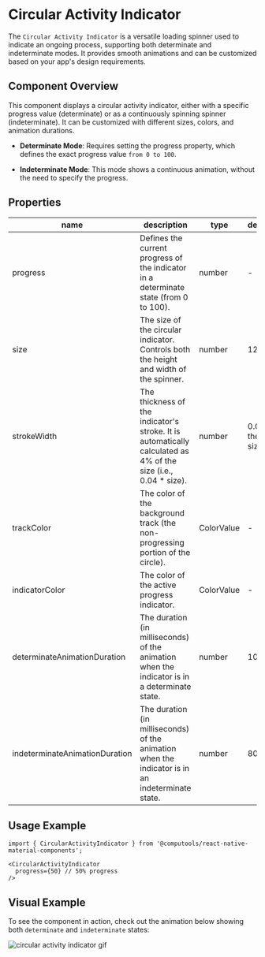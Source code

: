 # Circular Activity Indicator

The ```Circular Activity Indicator``` is a versatile loading spinner used to indicate an ongoing process, supporting both determinate and indeterminate modes. It provides smooth animations and can be customized based on your app's design requirements.

## Component Overview

This component displays a circular activity indicator, either with a specific progress value (determinate) or as a continuously spinning spinner (indeterminate). It can be customized with different sizes, colors, and animation durations.

- **Determinate Mode**: Requires setting the progress property, which defines the exact progress value ```from 0 to 100```.

- **Indeterminate Mode**: This mode shows a continuous animation, without the need to specify the progress.

## Properties

| name | description | type | default |
| ------ | ------ | ------ | ----|
| progress | Defines the current progress of the indicator in a determinate state (from 0 to 100). | number | - |
| size | The size of the circular indicator. Controls both the height and width of the spinner. | number | 120 |
| strokeWidth | The thickness of the indicator's stroke. It is automatically calculated as 4% of the size (i.e., 0.04 * size). | number | 0.04 of the size |
| trackColor | The color of the background track (the non-progressing portion of the circle). | ColorValue | - |
| indicatorColor | The color of the active progress indicator. | ColorValue | - |
| determinateAnimationDuration | The duration (in milliseconds) of the animation when the indicator is in a determinate state. | number | 1000 |
| indeterminateAnimationDuration | The duration (in milliseconds) of the animation when the indicator is in an indeterminate state. | number | 800 |

## Usage Example

```
import { CircularActivityIndicator } from '@computools/react-native-material-components';

<CircularActivityIndicator
  progress={50} // 50% progress
/>
```

## Visual Example

To see the component in action, check out the animation below showing both ```determinate``` and ```indeterminate``` states:

![circular activity indicator gif](https://ik.imagekit.io/Computools/rn-material-components/circular-indicator-gif.gif?updatedAt=1705066319093)


